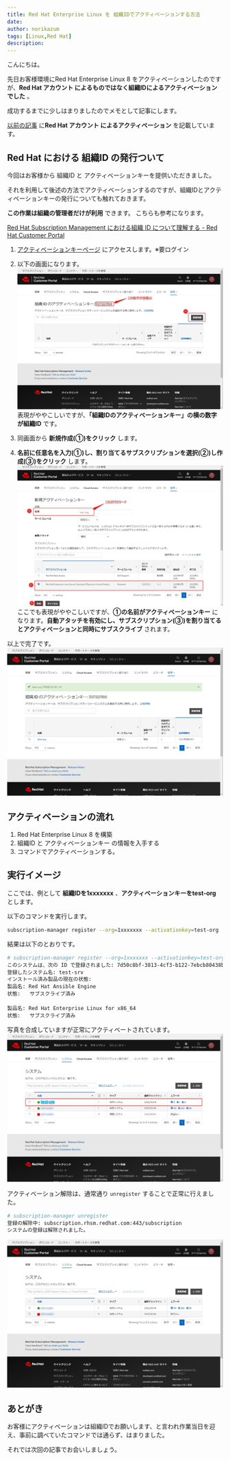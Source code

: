 ```yaml
---
title: Red Hat Enterprise Linux を 組織IDでアクティベーションする方法
date: 
author: norikazum
tags: [Linux,Red Hat]
description: 
---
```


こんにちは。

先日お客様環境にRed Hat Enterprise Linux 8 をアクティベーションしたのですが、**Red Hat アカウント によるものではなく組織IDによるアクティベーションでした** 。

成功するまでに少しはまりましたのでメモとして記事にします。

[以前の記事](https://mseeeen.msen.jp/red-hat-enterprise-linux-8-1-on-vmware-esxi/#%E3%82%A2%E3%82%AF%E3%83%86%E3%82%A3%E3%83%99%E3%83%BC%E3%82%B7%E3%83%A7%E3%83%B3%E3%81%A8%E3%82%B5%E3%83%96%E3%82%B9%E3%82%AF%E3%83%A9%E3%82%A4%E3%83%96) に**Red Hat アカウント によるアクティベーション** を記載しています。

## Red Hat における 組織ID の発行ついて
今回はお客様から 組織ID と アクティベーションキーを提供いただきました。

それを利用して後述の方法でアクティベーションするのですが、組織IDとアクティベーションキーの発行についても触れておきます。

**この作業は組織の管理者だけが利用** できます。
こちらも参考になります。

[Red Hat Subscription Management における組織 ID について理解する - Red Hat Customer Portal](https://access.redhat.com/ja/articles/3296301)

1. [アクティベーションキーページ](https://access.redhat.com/management/activation_keys) にアクセスします。※要ログイン

1. 以下の画面になります。
![](images/2022-01-04_15h35_04.jpg)
表現がややこしいですが、**「組織IDのアクティベーションキー」の横の数字が組織ID** です。

1. 同画面から **新規作成(①)をクリック** します。

1. **名前に任意名を入力(①)し、割り当てるサブスクリプションを選択(②)し作成(③)をクリック** します。
![](images/2022-01-04_15h40_24.jpg)
ここでも表現がややこしいですが、**①の名前がアクティベーションキー** になります。**自動アタッチを有効にし、サブスクリプション(③)を割り当てるとアクティベーションと同時にサブスクライブ** されます。

以上で完了です。
![](images/2022-01-04_15h40_44.jpg)


## アクティベーションの流れ
1. Red Hat Enterprise Linux 8 を構築 
1. 組織ID と アクティベーションキー の情報を入手する
1. コマンドでアクティベーションする。

## 実行イメージ
ここでは、例として **組織IDを1xxxxxxx** 、**アクティベーションキーをtest-org** とします。

以下のコマンドを実行します。

```bash
subscription-manager register --org=1xxxxxxx --activationkey=test-org
```

結果は以下のとおりです。
```bash
# subscription-manager register --org=1xxxxxxx --activationkey=test-org
このシステムは、次の ID で登録されました: 7d50c8bf-3813-4cf3-b122-7ebcb80438b6
登録したシステム名: test-srv
インストール済み製品の現在の状態:
製品名: Red Hat Ansible Engine
状態:   サブスクライブ済み

製品名: Red Hat Enterprise Linux for x86_64
状態:   サブスクライブ済み
```

写真を合成していますが正常にアクティベートされています。
![](images/2022-01-04_15h55_29.jpg)

アクティベーション解除は、通常通り `unregister` することで正常に行えました。

```bash
# subscription-manager unregister
登録の解除中: subscription.rhsm.redhat.com:443/subscription
システムの登録は解除されました。
```
![](images/2022-01-04_16h03_07.jpg)

## あとがき

お客様にアクティベーションは組織IDでお願いします、と言われ作業当日を迎え、事前に調べていたコマンドでは通らず、はまりました。

それでは次回の記事でお会いしましょう。
